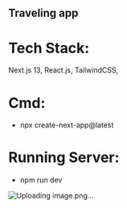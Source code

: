 ## Traveling app

# Tech Stack:
Next.js 13, React.js, TailwindCSS, 


# Cmd:
* npx create-next-app@latest


# Running Server:
* npm run dev

![Uploading image.png…]()

